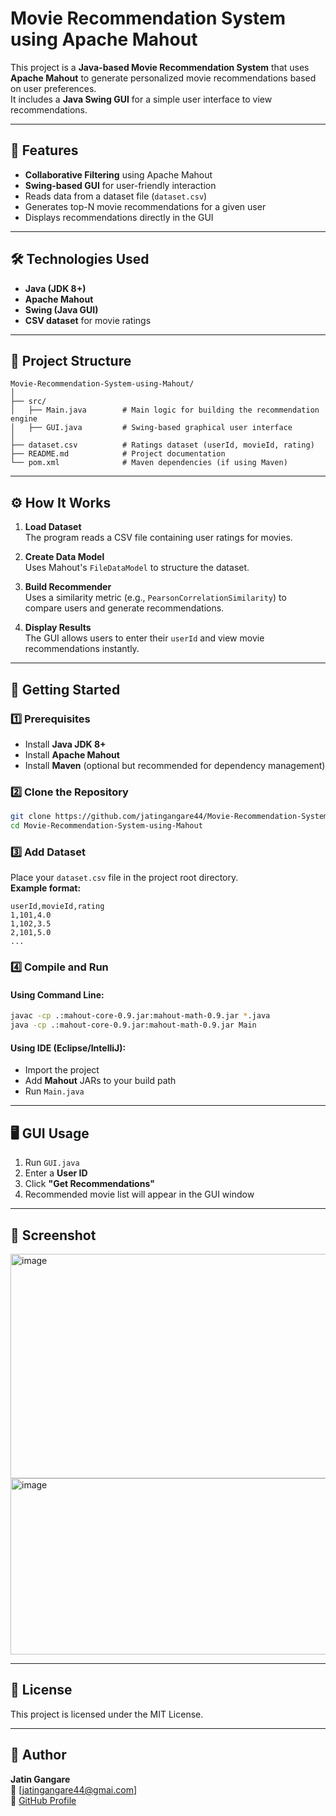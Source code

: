 # Movie Recommendation System using Apache Mahout

This project is a **Java-based Movie Recommendation System** that uses **Apache Mahout** to generate personalized movie recommendations based on user preferences.  
It includes a **Java Swing GUI** for a simple user interface to view recommendations.

---

## 📌 Features
- **Collaborative Filtering** using Apache Mahout
- **Swing-based GUI** for user-friendly interaction
- Reads data from a dataset file (`dataset.csv`)
- Generates top-N movie recommendations for a given user
- Displays recommendations directly in the GUI

---

## 🛠️ Technologies Used
- **Java (JDK 8+)**
- **Apache Mahout**
- **Swing (Java GUI)**
- **CSV dataset** for movie ratings

---

## 📂 Project Structure
```
Movie-Recommendation-System-using-Mahout/
│
├── src/
│   ├── Main.java        # Main logic for building the recommendation engine
│   ├── GUI.java         # Swing-based graphical user interface
│
├── dataset.csv          # Ratings dataset (userId, movieId, rating)
├── README.md            # Project documentation
└── pom.xml              # Maven dependencies (if using Maven)
```

---

## ⚙️ How It Works
1. **Load Dataset**  
   The program reads a CSV file containing user ratings for movies.
   
2. **Create Data Model**  
   Uses Mahout's `FileDataModel` to structure the dataset.

3. **Build Recommender**  
   Uses a similarity metric (e.g., `PearsonCorrelationSimilarity`) to compare users and generate recommendations.

4. **Display Results**  
   The GUI allows users to enter their `userId` and view movie recommendations instantly.

---

## 🚀 Getting Started

### 1️⃣ Prerequisites
- Install **Java JDK 8+**
- Install **Apache Mahout**  
- Install **Maven** (optional but recommended for dependency management)

### 2️⃣ Clone the Repository
```bash
git clone https://github.com/jatingangare44/Movie-Recommendation-System-using-Mahout.git
cd Movie-Recommendation-System-using-Mahout
```

### 3️⃣ Add Dataset
Place your `dataset.csv` file in the project root directory.  
**Example format:**
```
userId,movieId,rating
1,101,4.0
1,102,3.5
2,101,5.0
...
```

### 4️⃣ Compile and Run
#### Using Command Line:
```bash
javac -cp .:mahout-core-0.9.jar:mahout-math-0.9.jar *.java
java -cp .:mahout-core-0.9.jar:mahout-math-0.9.jar Main
```
#### Using IDE (Eclipse/IntelliJ):
- Import the project
- Add **Mahout** JARs to your build path
- Run `Main.java`

---

## 🖥️ GUI Usage
1. Run `GUI.java`
2. Enter a **User ID**
3. Click **"Get Recommendations"**
4. Recommended movie list will appear in the GUI window

---

## 📸 Screenshot
<img width="879" height="359" alt="image" src="https://github.com/user-attachments/assets/51125309-d108-4e14-80d7-34744014356c" />
<img width="870" height="282" alt="image" src="https://github.com/user-attachments/assets/1acaeff8-ca86-4109-966c-79aa2c645e5a" />



---

## 📜 License
This project is licensed under the MIT License.

---

## 🙌 Author
**Jatin Gangare**  
📧 [jatingangare44@gmai.com]  
🔗 [GitHub Profile](https://github.com/jatingangare44)
